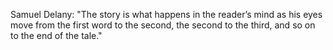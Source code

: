 Samuel Delany: "The story is what happens in the reader’s mind as his eyes move from the first word to the second, the second to the third, and so on to the end of the tale."
